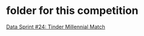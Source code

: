 
# folder for this competition

<a href='https://dphi.tech/practice/challenge/60'> Data Sprint #24: Tinder Millennial Match </a>
